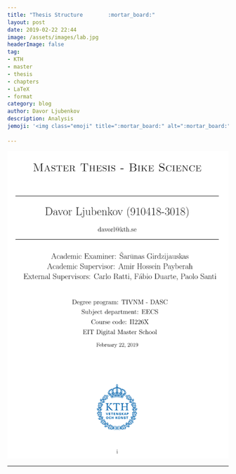 ```yaml
---
title: "Thesis Structure        :mortar_board:"
layout: post
date: 2019-02-22 22:44
image: /assets/images/lab.jpg
headerImage: false
tag:
- KTH
- master
- thesis
- chapters
- LaTeX
- format
category: blog
author: Davor Ljubenkov
description: Analysis
jemoji: '<img class="emoji" title=":mortar_board:" alt=":mortar_board:" src="https://assets.github.com/images/icons/emoji/unicode/1f393.png" height="20" width="20" align="absmiddle">'

---
```


![Markdown Image][1]

---



[1]: /assets/images/page1.png
